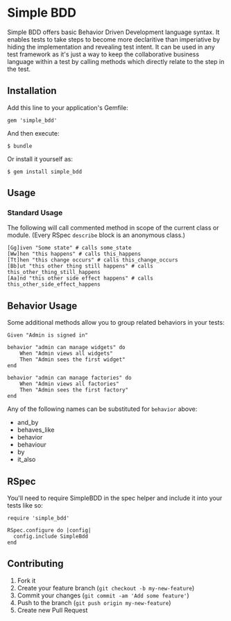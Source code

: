 # Simple BDD

Simple BDD offers basic Behavior Driven Development language syntax. It enables tests to take steps to become more declaritive than imperiative by hiding the implementation and revealing test intent. It can be used in any test framework as it's just a way to keep the collaborative business language within a test by calling methods which directly relate to the step in the test.


## Installation

Add this line to your application's Gemfile:

    gem 'simple_bdd'

And then execute:

    $ bundle

Or install it yourself as:

    $ gem install simple_bdd

## Usage

### Standard Usage

The following will call commented method in scope of the current class or module.  (Every RSpec ```describe``` block is an anonymous class.)

	[Gg]iven "Some state" # calls some_state
	[Ww]hen "this happens" # calls this_happens
	[Tt]hen "this change occurs" # calls this_change_occurs
	[Bb]ut "this other thing still happens" # calls this_other_thing_still_happens
	[Aa]nd "this other side effect happens" # calls this_other_side_effect_happens

## Behavior Usage

Some additional methods allow you to group related behaviors in your tests:

    Given "Admin is signed in"

    behavior "admin can manage widgets" do
        When "Admin views all widgets"
        Then "Admin sees the first widget"
    end

    behavior "admin can manage factories" do
        When "Admin views all factories"
        Then "Admin sees the first factory"
    end

Any of the following names can be substituted for ```behavior``` above:

* and_by
* behaves_like
* behavior
* behaviour
* by
* it_also

## RSpec

You'll need to require SimpleBDD in the spec helper and include it into your tests like so:

	require 'simple_bdd'

	RSpec.configure do |config|
  	  config.include SimpleBdd
	end

## Contributing

1. Fork it
2. Create your feature branch (`git checkout -b my-new-feature`)
3. Commit your changes (`git commit -am 'Add some feature'`)
4. Push to the branch (`git push origin my-new-feature`)
5. Create new Pull Request
